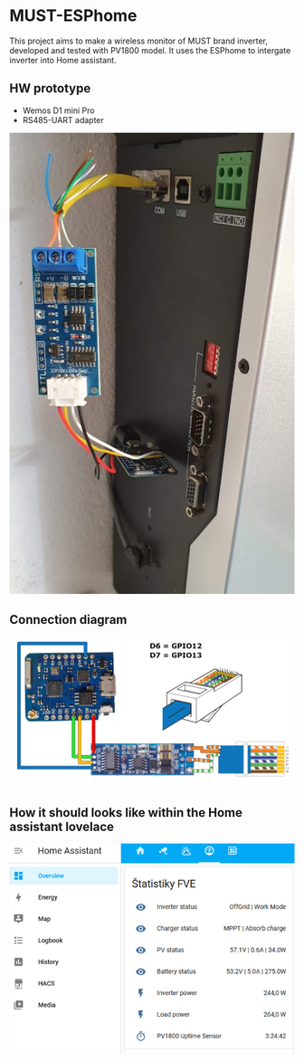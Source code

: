 # MUST-ESPhome
This project aims to make a wireless monitor of MUST brand inverter, developed and tested with PV1800 model. It uses the ESPhome to intergate inverter into Home assistant.

## HW prototype
- Wemos D1 mini Pro
- RS485-UART adapter

![HW](https://github.com/taHC81/MUST-ESPhome/blob/main/MUST-ESPhome-prototype.jpg?raw=true)

## Connection diagram
![Connection](https://github.com/taHC81/MUST-ESPhome/blob/main/MUST-RS485-WemosD1mini.jpg?raw=true)

## How it should looks like within the Home assistant lovelace
![HA lovelace](https://github.com/taHC81/MUST-ESPhome/blob/main/MUST-PV1800-HA-ESPhome.png?raw=true)
